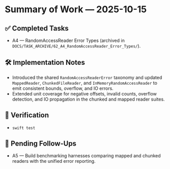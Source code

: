 # Summary of Work — 2025-10-15

## ✅ Completed Tasks

- A4 — RandomAccessReader Error Types (archived in `DOCS/TASK_ARCHIVE/62_A4_RandomAccessReader_Error_Types/`).

## 🛠 Implementation Notes

- Introduced the shared `RandomAccessReaderError` taxonomy and updated `MappedReader`, `ChunkedFileReader`, and `InMemoryRandomAccessReader` to emit consistent bounds, overflow, and IO errors.
- Extended unit coverage for negative offsets, invalid counts, overflow detection, and IO propagation in the chunked and
  mapped reader suites.

## 🔬 Verification

- `swift test`

## 🔭 Pending Follow-Ups

- A5 — Build benchmarking harnesses comparing mapped and chunked readers with the unified error reporting.
